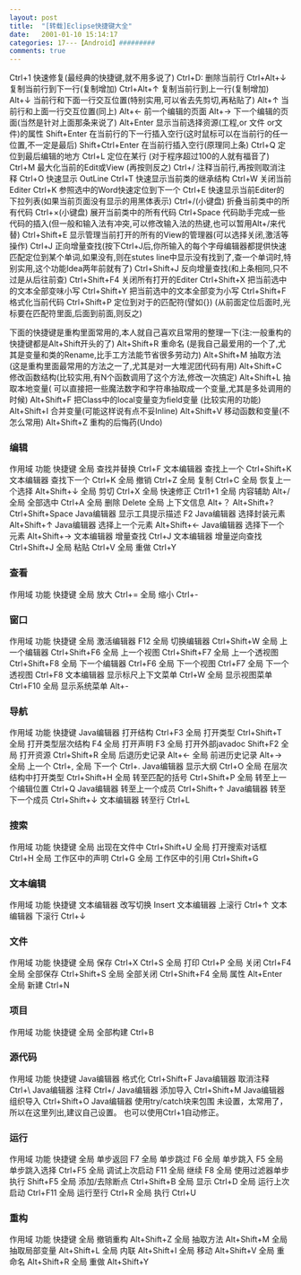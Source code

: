 ```yaml
---
layout: post
title:  "[转载]Eclipse快捷键大全"
date:   2001-01-10 15:14:17
categories: 17---【Android】#########
comments: true
---
```


Ctrl+1 快速修复(最经典的快捷键,就不用多说了)
Ctrl+D: 删除当前行 
Ctrl+Alt+↓ 复制当前行到下一行(复制增加)
Ctrl+Alt+↑ 复制当前行到上一行(复制增加)
Alt+↓ 当前行和下面一行交互位置(特别实用,可以省去先剪切,再粘贴了)
Alt+↑ 当前行和上面一行交互位置(同上)
Alt+← 前一个编辑的页面
Alt+→ 下一个编辑的页面(当然是针对上面那条来说了)
Alt+Enter 显示当前选择资源(工程,or 文件 or文件)的属性
Shift+Enter 在当前行的下一行插入空行(这时鼠标可以在当前行的任一位置,不一定是最后)
Shift+Ctrl+Enter 在当前行插入空行(原理同上条)
Ctrl+Q 定位到最后编辑的地方
Ctrl+L 定位在某行 (对于程序超过100的人就有福音了)
Ctrl+M 最大化当前的Edit或View (再按则反之)
Ctrl+/ 注释当前行,再按则取消注释
Ctrl+O 快速显示 OutLine
Ctrl+T 快速显示当前类的继承结构
Ctrl+W 关闭当前Editer
Ctrl+K 参照选中的Word快速定位到下一个
Ctrl+E 快速显示当前Editer的下拉列表(如果当前页面没有显示的用黑体表示)
Ctrl+/(小键盘) 折叠当前类中的所有代码
Ctrl+×(小键盘) 展开当前类中的所有代码
Ctrl+Space 代码助手完成一些代码的插入(但一般和输入法有冲突,可以修改输入法的热键,也可以暂用Alt+/来代替)
Ctrl+Shift+E 显示管理当前打开的所有的View的管理器(可以选择关闭,激活等操作)
Ctrl+J 正向增量查找(按下Ctrl+J后,你所输入的每个字母编辑器都提供快速匹配定位到某个单词,如果没有,则在stutes line中显示没有找到了,查一个单词时,特别实用,这个功能Idea两年前就有了)
Ctrl+Shift+J 反向增量查找(和上条相同,只不过是从后往前查)
Ctrl+Shift+F4 关闭所有打开的Editer
Ctrl+Shift+X 把当前选中的文本全部变味小写
Ctrl+Shift+Y 把当前选中的文本全部变为小写
Ctrl+Shift+F 格式化当前代码
Ctrl+Shift+P 定位到对于的匹配符(譬如{}) (从前面定位后面时,光标要在匹配符里面,后面到前面,则反之)

下面的快捷键是重构里面常用的,本人就自己喜欢且常用的整理一下(注:一般重构的快捷键都是Alt+Shift开头的了)
Alt+Shift+R 重命名 (是我自己最爱用的一个了,尤其是变量和类的Rename,比手工方法能节省很多劳动力)
Alt+Shift+M 抽取方法 (这是重构里面最常用的方法之一了,尤其是对一大堆泥团代码有用)
Alt+Shift+C 修改函数结构(比较实用,有N个函数调用了这个方法,修改一次搞定)
Alt+Shift+L 抽取本地变量( 可以直接把一些魔法数字和字符串抽取成一个变量,尤其是多处调用的时候)
Alt+Shift+F 把Class中的local变量变为field变量 (比较实用的功能)
Alt+Shift+I 合并变量(可能这样说有点不妥Inline)
Alt+Shift+V 移动函数和变量(不怎么常用)
Alt+Shift+Z 重构的后悔药(Undo)

### 编辑
作用域 功能 快捷键 
全局 查找并替换 Ctrl+F 
文本编辑器 查找上一个 Ctrl+Shift+K 
文本编辑器 查找下一个 Ctrl+K 
全局 撤销 Ctrl+Z 
全局 复制 Ctrl+C 
全局 恢复上一个选择 Alt+Shift+↓ 
全局 剪切 Ctrl+X 
全局 快速修正 Ctrl1+1 
全局 内容辅助 Alt+/ 
全局 全部选中 Ctrl+A 
全局 删除 Delete 
全局 上下文信息 Alt+？
Alt+Shift+?
Ctrl+Shift+Space 
Java编辑器 显示工具提示描述 F2 
Java编辑器 选择封装元素 Alt+Shift+↑ 
Java编辑器 选择上一个元素 Alt+Shift+← 
Java编辑器 选择下一个元素 Alt+Shift+→ 
文本编辑器 增量查找 Ctrl+J 
文本编辑器 增量逆向查找 Ctrl+Shift+J 
全局 粘贴 Ctrl+V 
全局 重做 Ctrl+Y 

### 查看
作用域 功能 快捷键 
全局 放大 Ctrl+= 
全局 缩小 Ctrl+- 
 
### 窗口
作用域 功能 快捷键 
全局 激活编辑器 F12 
全局 切换编辑器 Ctrl+Shift+W 
全局 上一个编辑器 Ctrl+Shift+F6 
全局 上一个视图 Ctrl+Shift+F7 
全局 上一个透视图 Ctrl+Shift+F8 
全局 下一个编辑器 Ctrl+F6 
全局 下一个视图 Ctrl+F7 
全局 下一个透视图 Ctrl+F8 
文本编辑器 显示标尺上下文菜单 Ctrl+W 
全局 显示视图菜单 Ctrl+F10 
全局 显示系统菜单 Alt+- 

### 导航
作用域 功能 快捷键 
Java编辑器 打开结构 Ctrl+F3 
全局 打开类型 Ctrl+Shift+T 
全局 打开类型层次结构 F4 
全局 打开声明 F3 
全局 打开外部javadoc Shift+F2 
全局 打开资源 Ctrl+Shift+R 
全局 后退历史记录 Alt+← 
全局 前进历史记录 Alt+→ 
全局 上一个 Ctrl+, 
全局 下一个 Ctrl+. 
Java编辑器 显示大纲 Ctrl+O 
全局 在层次结构中打开类型 Ctrl+Shift+H 
全局 转至匹配的括号 Ctrl+Shift+P 
全局 转至上一个编辑位置 Ctrl+Q 
Java编辑器 转至上一个成员 Ctrl+Shift+↑ 
Java编辑器 转至下一个成员 Ctrl+Shift+↓ 
文本编辑器 转至行 Ctrl+L 

### 搜索
作用域 功能 快捷键 
全局 出现在文件中 Ctrl+Shift+U 
全局 打开搜索对话框 Ctrl+H 
全局 工作区中的声明 Ctrl+G 
全局 工作区中的引用 Ctrl+Shift+G 

### 文本编辑
作用域 功能 快捷键 
文本编辑器 改写切换 Insert 
文本编辑器 上滚行 Ctrl+↑ 
文本编辑器 下滚行 Ctrl+↓ 
 
### 文件
作用域 功能 快捷键 
全局 保存 Ctrl+X 
Ctrl+S 
全局 打印 Ctrl+P 
全局 关闭 Ctrl+F4 
全局 全部保存 Ctrl+Shift+S 
全局 全部关闭 Ctrl+Shift+F4 
全局 属性 Alt+Enter 
全局 新建 Ctrl+N 

### 项目
作用域 功能 快捷键 
全局 全部构建 Ctrl+B 

### 源代码
作用域 功能 快捷键 
Java编辑器 格式化 Ctrl+Shift+F 
Java编辑器 取消注释 Ctrl+\ 
Java编辑器 注释 Ctrl+/ 
Java编辑器 添加导入 Ctrl+Shift+M 
Java编辑器 组织导入 Ctrl+Shift+O 
Java编辑器 使用try/catch块来包围 未设置，太常用了，所以在这里列出,建议自己设置。
也可以使用Ctrl+1自动修正。 
 
### 运行
作用域 功能 快捷键 
全局 单步返回 F7 
全局 单步跳过 F6 
全局 单步跳入 F5 
全局 单步跳入选择 Ctrl+F5 
全局 调试上次启动 F11 
全局 继续 F8 
全局 使用过滤器单步执行 Shift+F5 
全局 添加/去除断点 Ctrl+Shift+B 
全局 显示 Ctrl+D 
全局 运行上次启动 Ctrl+F11 
全局 运行至行 Ctrl+R 
全局 执行 Ctrl+U 
 
### 重构
作用域 功能 快捷键 
全局 撤销重构 Alt+Shift+Z 
全局 抽取方法 Alt+Shift+M 
全局 抽取局部变量 Alt+Shift+L 
全局 内联 Alt+Shift+I 
全局 移动 Alt+Shift+V 
全局 重命名 Alt+Shift+R 
全局 重做 Alt+Shift+Y